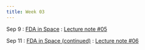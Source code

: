 ```yaml
---
title: Week 03
---
```


Sep 9
: [FDA in Space](https://boguoporousmedia.github.io/HWRS504-2025Fall/lecture/)
  : [Lecture note #05](https://boguoporousmedia.github.io/HWRS504-2025Fall/lecture/)

Sep 11
: [FDA in Space (continued)](https://boguoporousmedia.github.io/HWRS504-2025Fall/lecture/)
  : [Lecture note #06](https://boguoporousmedia.github.io/HWRS504-2025Fall/lecture/)
